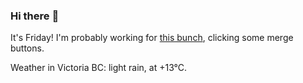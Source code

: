 ### Hi there :wave:

It's Friday! I'm probably working for [this bunch](https://github.com/kohofinancial), clicking some merge buttons.

Weather in Victoria BC: light rain, at +13°C.
